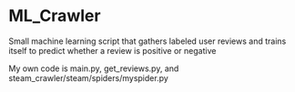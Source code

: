 # ML_Crawler
Small machine learning script that gathers labeled user reviews and trains itself to predict whether a review is positive or negative

My own code is main.py, get_reviews.py, and steam_crawler/steam/spiders/myspider.py

